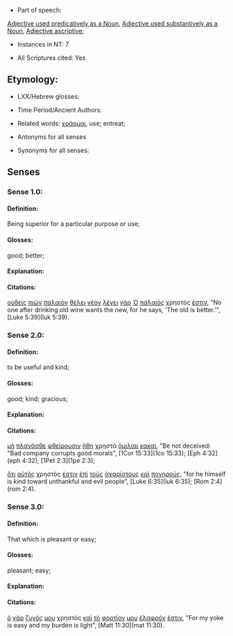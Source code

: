 * Part of speech: 

[Adjective used predicatively as a Noun](http://ugg.readthedocs.io/en/latest/noun_predicate_adj.html), 
[Adjective used substantively as a Noun](http://ugg.readthedocs.io/en/latest/noun_substantive_adj.html), 
[Adjective ascriptive](http://ugg.readthedocs.io/en/latest/adjective_ascriptive.html); 

* Instances in NT: 7

* All Scriptures cited: Yes

## Etymology: 

* LXX/Hebrew glosses: 

* Time Period/Ancient Authors: 

* Related words: [χράομαι](../G55300/01.md), use; entreat;


* Antonyms for all senses

* Synonyms for all senses: 

## Senses 

### Sense 1.0: 

#### Definition: 

Being superior for a particular purpose or use; 

#### Glosses: 

good; better;

#### Explanation: 

#### Citations: 

[οὐδεὶς](../G37620/01.md) [πιὼν](../G40950/01.md) [παλαιὸν](../G38200/01.md) [θέλει](../G23090/01.md) [νέον](../G35010/01.md) [λέγει](../G30040/01.md) [γάρ](../G10630/01.md) [Ὁ](../G35880/01.md) [παλαιὸς](../G38200/01.md) χρηστός [ἐστιν](../G99999/01.md), "No one after drinking old wine wants the new, for he says, 'The old is better.'", [Luke 5:39](luk 5:39).  

### Sense 2.0: 

#### Definition: 

to be useful and kind;

#### Glosses: 

good; kind; gracious;

#### Explanation: 

#### Citations: 

[μὴ](../G33610/01.md) [πλανᾶσθε](../G41050/01.md) [φθείρουσιν](../G53510/01.md) [ἤθη](../G22390/01.md) χρηστὰ [ὁμιλίαι](../G36570/01.md) [κακαί](../G25560/01.md), "Be not deceived: "Bad company corrupts good morals", [1Cor 15:33](1co 15:33); [Eph 4:32](eph 4:32); [1Pet 2:3](1pe 2:3);  

[ὅτι](../G37540/01.md) [αὐτὸς](../G08460/01.md) χρηστός [ἐστιν](../G99999/01.md) [ἐπὶ](../G19090/01.md) [τοὺς](../G35880/01.md) [ἀχαρίστους](../G08840/01.md) [καὶ](../G25320/01.md) [πονηρούς](../G41900/01.md), "for he himself is kind toward unthankful and evil people", [Luke 6:35](luk 6:35); [Rom 2:4](rom 2:4).  

### Sense 3.0: 

#### Definition: 

That which is pleasant or easy;

#### Glosses: 

pleasant; easy;

#### Explanation: 

#### Citations: 

[ὁ](../G35880/01.md) [γὰρ](../G10630/01.md) [ζυγός](../G22180/01.md) [μου](../G14730/01.md) χρηστὸς [καὶ](../G25320/01.md) [τὸ](../G35880/01.md) [φορτίον](../G54130/01.md) [μου](../G14730/01.md) [ἐλαφρόν](../G16450/01.md) [ἐστιν](../G99999/01.md), "For my yoke is easy and my burden is light", [Matt 11:30](mat 11:30).  

